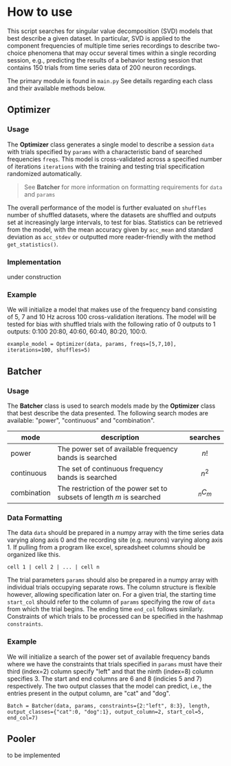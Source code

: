 # How to use
This script searches for singular value decomposition (SVD) models that best describe a given dataset. In particular, SVD is applied to the component frequencies of multiple time series recordings to describe two-choice phenomena that may occur several times within a single recording session, e.g., predicting the results of a behavior testing session that contains 150 trials from time series data of 200 neuron recordings. 

The primary module is found in `main.py` See details regarding each class and their available methods below.

## Optimizer

### Usage
The **Optimizer** class generates a single model to describe a session `data` with trials specified by `params` with a characteristic band of searched frequencies `freqs`. This model is cross-validated across a specified number of iterations `iterations` with the training and testing trial specification randomized automatically. 

>See **Batcher** for more information on formatting requirements for `data` and `params`

The overall performance of the model is further evaluated on `shuffles` number of shuffled datasets, where the datasets are shuffled and outputs set at increasingly large intervals, to test for bias. Statistics can be retrieved from the model, with the mean accuracy given by `acc_mean` and standard deviation as `acc_stdev` or outputted more reader-friendly with the method `get_statistics()`.

### Implementation
under construction

### Example
We will initialize a model that makes use of the frequency band consisting of 5, 7 and 10 Hz  across 100 cross-validation iterations. The model will be tested for bias with shuffled trials with the following ratio of 0 outputs to 1 outputs: 0:100 20:80, 40:60, 60:40, 80:20, 100:0. 

`example_model = Optimizer(data, params, freqs=[5,7,10], iterations=100, shuffles=5)`

## Batcher

### Usage
The **Batcher** class is used to search models made by the **Optimizer** class that best describe the data presented. The following search modes are available: "power", "continuous" and "combination".

 | mode | description | searches | 
 |---|---|---|
 |power| The power set of available frequency bands is searched | $$n!$$
 |continuous| The set of continuous frequency bands is searched | $$n^2$$
 |combination| The restriction of the power set to subsets of length *m* is searched | $$_nC_m$$

### Data Formatting
The data `data` should be prepared in a numpy array with the time series data varying along axis 0 and the recording site (e.g. neurons) varying along axis 1. If pulling from a program like excel, spreadsheet columns should be organized like this.

`cell 1 | cell 2 | ... | cell n`

The trial parameters `params` should also be prepared in a numpy array with individual trials occupying separate rows. The column structure is flexible however, allowing specification later on. For a given trial, the starting time `start_col` should refer to the column of `params` specifying the row of `data` from which the trial begins. The ending time `end_col` follows similarly. Constraints of which trials to be processed can be specified in the hashmap `constraints`.

### Example
We will initialize a search of the power set of available frequency bands where we have the constraints that trials specified in `params` must have their third (index=2) column specify "left" and that the ninth (index=8) column specifies 3. The start and end columns are 6 and 8 (indicies 5 and 7) respectively. The two output classes that the model can predict, i.e., the entries present in the output column, are "cat" and "dog".

`Batch = Batcher(data, params, constraints={2:"left", 8:3}, length, output_classes={"cat":0, "dog":1}, output_column=2, start_col=5, end_col=7)`

## Pooler
to be implemented


